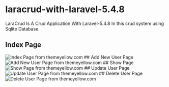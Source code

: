 # laracrud-with-laravel-5.4.8
LaraCrud Is A Crud Application With Laravel-5.4.8
In this crud system using Sqlite Database.


<p align="left">

## Index Page
<img src="http://image.prntscr.com/image/1e889994266c46afbdf9db6af9411dc0.png" alt="Index Page from themeyellow.com">
## Add New User Page
<img src="http://image.prntscr.com/image/95afddcf965149ca994c59109435cec0.png" alt="Add New User Page from themeyellow.com">
## Show Page
<img src="http://image.prntscr.com/image/82063dfc5d0242bbb352c9fe55b94673.png" alt="Show Page from themeyellow.com">
## Update User Page
<img src="http://image.prntscr.com/image/081837d2e3e343a3876edffe0628fb84.png" alt="Update User Page from themeyellow.com">
## Delete User Page
<img src="http://image.prntscr.com/image/96e50d2c3da54a1f920e01076f9ff271.png" alt="Delete User Page from themeyellow.com">

</p>
